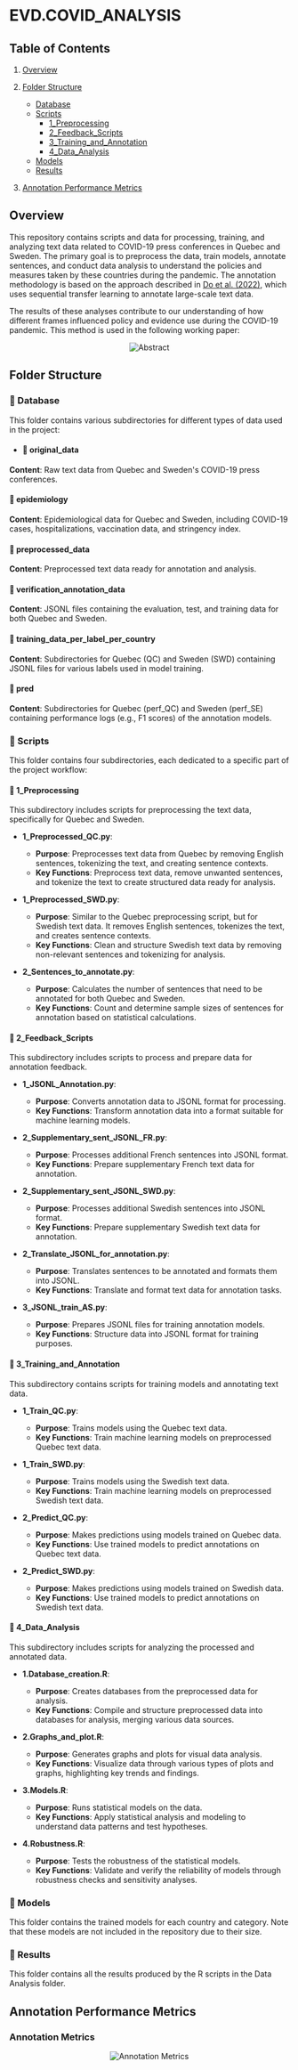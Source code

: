# EVD.COVID_ANALYSIS

## Table of Contents

1. [Overview](#overview)

2. [Folder Structure](#folder-structure)
   - [Database](#database)
   - [Scripts](#scripts)
     - [1_Preprocessing](#1_preprocessing)
     - [2_Feedback_Scripts](#2_feedback_scripts)
     - [3_Training_and_Annotation](#3_training_and_annotation)
     - [4_Data_Analysis](#4_data_analysis)
   - [Models](#models)
   - [Results](#results)

3. [Annotation Performance Metrics](#annotation-performance-metrics)

## Overview

This repository contains scripts and data for processing, training, and analyzing text data related to COVID-19 press conferences in Quebec and Sweden. The primary goal is to preprocess the data, train models, annotate sentences, and conduct data analysis to understand the policies and measures taken by these countries during the pandemic. The annotation methodology is based on the approach described in [Do et al. (2022)](https://journals.sagepub.com/doi/pdf/10.1177/00491241221134526?casa_token=je4hEAkbGj4AAAAA:DF8Co2J-JzFNMycjRfroCdfrLB0Qivqu3WM_U83eX2oW17eJ-mh2jxTD6ai-fKoz_wICW_OQg0qkYMs), which uses sequential transfer learning to annotate large-scale text data.

The results of these analyses contribute to our understanding of how different frames influenced policy and evidence use during the COVID-19 pandemic. This method is used in the following working paper:

<p align="center">
  <img src="/Results/abstract.png" alt="Abstract">
</p>

## Folder Structure

### 📂 Database

This folder contains various subdirectories for different types of data used in the project:

- #### 📂 original_data

**Content**: Raw text data from Quebec and Sweden's COVID-19 press conferences.

#### 📂 epidemiology

**Content**: Epidemiological data for Quebec and Sweden, including COVID-19 cases, hospitalizations, vaccination data, and stringency index.

#### 📂 preprocessed_data

**Content**: Preprocessed text data ready for annotation and analysis.

#### 📂 verification_annotation_data

**Content**: JSONL files containing the evaluation, test, and training data for both Quebec and Sweden.

#### 📂 training_data_per_label_per_country

**Content**: Subdirectories for Quebec (QC) and Sweden (SWD) containing JSONL files for various labels used in model training.

#### 📂 pred

**Content**: Subdirectories for Quebec (perf_QC) and Sweden (perf_SE) containing performance logs (e.g., F1 scores) of the annotation models.

### 📂 Scripts

This folder contains four subdirectories, each dedicated to a specific part of the project workflow:

#### 📂 1_Preprocessing

This subdirectory includes scripts for preprocessing the text data, specifically for Quebec and Sweden.

- **1_Preprocessed_QC.py**:
  - **Purpose**: Preprocesses text data from Quebec by removing English sentences, tokenizing the text, and creating sentence contexts.
  - **Key Functions**: Preprocess text data, remove unwanted sentences, and tokenize the text to create structured data ready for analysis.

- **1_Preprocessed_SWD.py**:
  - **Purpose**: Similar to the Quebec preprocessing script, but for Swedish text data. It removes English sentences, tokenizes the text, and creates sentence contexts.
  - **Key Functions**: Clean and structure Swedish text data by removing non-relevant sentences and tokenizing for analysis.

- **2_Sentences_to_annotate.py**:
  - **Purpose**: Calculates the number of sentences that need to be annotated for both Quebec and Sweden.
  - **Key Functions**: Count and determine sample sizes of sentences for annotation based on statistical calculations.

#### 📂 2_Feedback_Scripts

This subdirectory includes scripts to process and prepare data for annotation feedback.

- **1_JSONL_Annotation.py**:
  - **Purpose**: Converts annotation data to JSONL format for processing.
  - **Key Functions**: Transform annotation data into a format suitable for machine learning models.

- **2_Supplementary_sent_JSONL_FR.py**:
  - **Purpose**: Processes additional French sentences into JSONL format.
  - **Key Functions**: Prepare supplementary French text data for annotation.

- **2_Supplementary_sent_JSONL_SWD.py**:
  - **Purpose**: Processes additional Swedish sentences into JSONL format.
  - **Key Functions**: Prepare supplementary Swedish text data for annotation.

- **2_Translate_JSONL_for_annotation.py**:
  - **Purpose**: Translates sentences to be annotated and formats them into JSONL.
  - **Key Functions**: Translate and format text data for annotation tasks.

- **3_JSONL_train_AS.py**:
  - **Purpose**: Prepares JSONL files for training annotation models.
  - **Key Functions**: Structure data into JSONL format for training purposes.

#### 📂 3_Training_and_Annotation

This subdirectory contains scripts for training models and annotating text data.

- **1_Train_QC.py**:
  - **Purpose**: Trains models using the Quebec text data.
  - **Key Functions**: Train machine learning models on preprocessed Quebec text data.

- **1_Train_SWD.py**:
  - **Purpose**: Trains models using the Swedish text data.
  - **Key Functions**: Train machine learning models on preprocessed Swedish text data.

- **2_Predict_QC.py**:
  - **Purpose**: Makes predictions using models trained on Quebec data.
  - **Key Functions**: Use trained models to predict annotations on Quebec text data.

- **2_Predict_SWD.py**:
  - **Purpose**: Makes predictions using models trained on Swedish data.
  - **Key Functions**: Use trained models to predict annotations on Swedish text data.

#### 📂 4_Data_Analysis

This subdirectory includes scripts for analyzing the processed and annotated data.

- **1.Database_creation.R**:
  - **Purpose**: Creates databases from the preprocessed data for analysis.
  - **Key Functions**: Compile and structure preprocessed data into databases for analysis, merging various data sources.

- **2.Graphs_and_plot.R**:
  - **Purpose**: Generates graphs and plots for visual data analysis.
  - **Key Functions**: Visualize data through various types of plots and graphs, highlighting key trends and findings.

- **3.Models.R**:
  - **Purpose**: Runs statistical models on the data.
  - **Key Functions**: Apply statistical analysis and modeling to understand data patterns and test hypotheses.

- **4.Robustness.R**:
  - **Purpose**: Tests the robustness of the statistical models.
  - **Key Functions**: Validate and verify the reliability of models through robustness checks and sensitivity analyses.

### 📂 Models

This folder contains the trained models for each country and category. Note that these models are not included in the repository due to their size.

### 📂 Results

This folder contains all the results produced by the R scripts in the Data Analysis folder.

## Annotation Performance Metrics

### Annotation Metrics

<p align="center">
  <img src="/Results/annotation_metrics.png" alt="Annotation Metrics">
</p>
